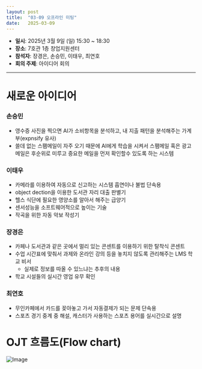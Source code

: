 ```yaml
---
layout: post
title:  "03-09 오프라인 미팅"
date:   2025-03-09 
---
```


- **일시**: 2025년 3월 9일 (일) 15:30 ~ 18:30
- **장소**: 7호관 1층 창업지원센터
- **참석자**: 장경은, 손승민, 이태우, 최연호
- **회의 주제**: 아이디어 회의

---


# 새로운 아이디어

### 손승민

- 영수증 사진을 찍으면 AI가 소비항목을 분석하고, 내 지출 패턴을 분석해주는 가계부(expnsify 유사)
- 쓸데 없는 스팸메일이 자주 오기 때문에 AI에게 학습을 시켜서 스팸메일 혹은 광고메일은 후순위로 미루고 중요한 메일을 먼저 확인할수 있도록 하는 시스템

### 이태우

- 카메라를 이용하여 자동으로 신고하는 시스템 흡연이나 불법 단속용
- object dection을 이용한 도서관 자리 대출 판별기
- 헬스 식단에 필요한 영양소를 알아서 해주는 급양기
- 센서성능을 소프트웨어적으로 높이는 기술
- 작곡을 위한 자동 악보 작성기

### 장경은

- 카페나 도서관과 같은 곳에서 멀리 있는 콘센트를 이용하기 위한 탈착식 콘센트
- 수업 시간표에 맞춰서 과제와 온라인 강의 등을 놓치지 않도록 관리해주는 LMS 학교 비서
    - 실제로 정보를 따올 수 있느냐는 추후의 내용
- 학교 시설들의 실시간 영업 유무 확인

### 최연호

- 무인카페에서 카드를 꽂아놓고 가서 자동결제가 되는 문제 단속용
- 스포츠 경기 중계 중 해설, 캐스터가 사용하는 스포츠 용어를 실시간으로 설명

# OJT 흐름도(Flow chart)

![Image](https://github.com/user-attachments/assets/20751040-1962-4606-9384-dabf71d2d994)
